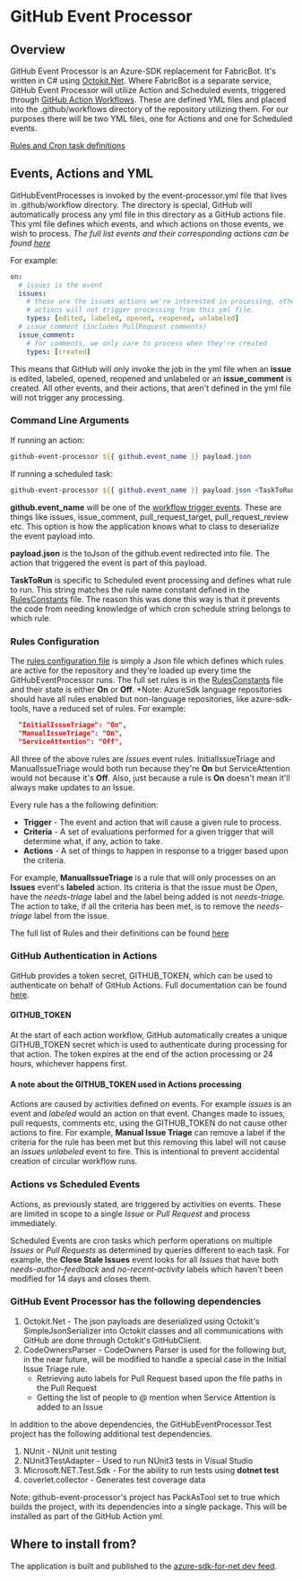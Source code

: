 # GitHub Event Processor

## Overview

GitHub Event Processor is an Azure-SDK replacement for FabricBot. It's written in C# using [Octokit.Net](https://github.com/octokit/octokit.net). Where FabricBot is a separate service, GitHub Event Processor will utilize Action and Scheduled events, triggered through [GitHub Action Workflows](https://docs.github.com/en/actions/using-workflows/about-workflows). These are defined YML files and placed into the .github/workflows directory of the repository utilizing them. For our purposes there will be two YML files, one for Actions and one for Scheduled events.

[Rules and Cron task definitions](./RULES.md)

## Events, Actions and YML

GitHubEventProcesses is invoked by the event-processor.yml file that lives in .github/workflow directory. The directory is special, GitHub will automatically process any yml file in this directory as a GitHub actions file. This yml file defines which events, and which actions on those events, we wish to process. *The full list events and their corresponding actions can be found [here](https://docs.github.com/en/actions/using-workflows/events-that-trigger-workflows)*

For example:

```yml
on:
  # issues is the event
  issues:
    # these are the issues actions we're interested in processing, other issues
    # actions will not trigger processing from this yml file.
    types: [edited, labeled, opened, reopened, unlabeled]
  # issue_comment (includes PullRequest comments)
  issue_comment:
    # for comments, we only care to process when they're created
    types: [created]
```

This means that GitHub will only invoke the job in the yml file when an **issue** is edited, labeled, opened, reopened and unlabeled or an **issue_comment** is created. All other events, and their actions, that aren't defined in the yml file will not trigger any processing.

### Command Line Arguments

If running an action:

```powershell
github-event-processor ${{ github.event_name }} payload.json
```

If running a scheduled task:

```powershell
github-event-processor ${{ github.event_name }} payload.json <TaskToRun>
```

**github.event_name** will be one of the [workflow trigger events](https://docs.github.com/en/actions/using-workflows/events-that-trigger-workflows). These are things like issues, issue_comment, pull_request_target, pull_request_review etc. This option is how the application knows what to class to deserialize the event payload into.

**payload.json** is the toJson of the github.event redirected into file. The action that triggered the event is part of this payload.

**TaskToRun** is specific to Scheduled event processing and defines what rule to run. This string matches the rule name constant defined in the [RulesConstants](./Constants/RulesConstants.cs) file. The reason this was done this way is that it prevents the code from needing knowledge of which cron schedule string belongs to which rule.

### Rules Configuration

The [rules configuration file](../yml-files/event-processor.config) is simply a Json file which defines which rules are active for the repository and they're loaded up every time the GitHubEventProcessor runs. The full set rules is in the [RulesConstants](./Constants/RulesConstants.cs) file and their state is either **On** or **Off**. *Note: AzureSdk language repositories should have all rules enabled but non-language repositories, like azure-sdk-tools, have a reduced set of rules. For example:

```json
  "InitialIssueTriage": "On",
  "ManualIssueTriage": "On",
  "ServiceAttention": "Off",
```

All three of the above rules are *Issues* event rules. InitialIssueTriage and ManualIssueTriage would both run because they're **On** but ServiceAttention would not because it's **Off**. Also, just because a rule is **On** doesn't mean it'll always make updates to an Issue.

Every rule has a the following definition:

- **Trigger** - The event and action that will cause a given rule to process.
- **Criteria** - A set of evaluations performed for a given trigger that will determine what, if any, action to take.
- **Actions** - A set of things to happen in response to a trigger based upon the criteria.

For example, **ManualIssueTriage** is a rule that will only processes on an **Issues** event's **labeled** action. Its criteria is that the issue must be *Open*, have the *needs-triage* label and the label being added is not *needs-triage*. The action to take, if all the criteria has been met, is to remove the *needs-triage* label from the issue.

The full list of Rules and their definitions can be found [here](./RULES.md)

### GitHub Authentication in Actions

GitHub provides a token secret, GITHUB_TOKEN, which can be used to authenticate on behalf of GitHub Actions. Full documentation can be found [here](https://docs.github.com/en/actions/security-guides/automatic-token-authentication).

#### GITHUB_TOKEN

At the start of each action workflow, GitHub automatically creates a unique GITHUB_TOKEN secret which is used to authenticate during processing for that action. The token expires at the end of the action processing or 24 hours, whichever happens first.

#### A note about the GITHUB_TOKEN used in Actions processing

Actions are caused by activities defined on events. For example *issues* is an event and *labeled* would an action on that event. Changes made to issues, pull requests, comments etc, using the GITHUB_TOKEN do not cause other actions to fire. For example, **Manual Issue Triage** can remove a label if the criteria for the rule has been met but this removing this label will not cause an *issues* *unlabeled* event to fire. This is intentional to prevent accidental creation of circular workflow runs.

### Actions vs Scheduled Events

Actions, as previously stated, are triggered by activities on events. These are limited in scope to a single *Issue* or *Pull Request* and process immediately.

Scheduled Events are cron tasks which perform operations on multiple *Issues* or *Pull Requests* as determined by queries different to each task. For example, the **Close Stale Issues** event looks for all *Issues* that have both *needs-author-feedback* and *no-recent-activity* labels which haven't been modified for 14 days and closes them.

### GitHub Event Processor has the following dependencies

1. Octokit.Net - The json payloads are deserialized using Octokit's SimpleJsonSerializer into Octokit classes and all communications with GitHub are done through Octokit's GitHubClient.
2. CodeOwnersParser - CodeOwners Parser is used for the following but, in the near future, will be modified to handle a special case in the Initial Issue Triage rule.
    - Retrieving auto labels for Pull Request based upon the file paths in the Pull Request
    - Getting the list of people to @ mention when Service Attention is added to an Issue

In addition to the above dependencies, the GitHubEventProcessor.Test project has the following additional test dependencies.

1. NUnit - NUnit unit testing
2. NUnit3TestAdapter - Used to run NUnit3 tests in Visual Studio
3. Microsoft.NET.Test.Sdk - For the ability to run tests using **dotnet test**
4. coverlet.collector - Generates test coverage data

Note: github-event-processor's project has PackAsTool set to true which builds the project, with its dependencies into a single package. This will be installed as part of the GitHub Action yml.

## Where to install from?

The application is built and published to the [azure-sdk-for-net dev feed](https://dev.azure.com/azure-sdk/public/_artifacts/feed/azure-sdk-for-net/NuGet/Azure.Sdk.Tools.GitHubEventProcessor).
